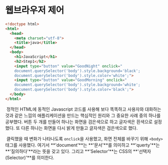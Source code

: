 # 웹브라우저 제어



```html
<!doctype html>
<html>
  <head>
    <meta charset="utf-8">
    <title>java</title>
  </head>
  <body>
    <h1>JavaScript</h1>
    <h2>Step1</h2>
    <input type="button" value="GoodNight" onclick="
    document.querySelector('body').style.background='black';
    document.querySelector('body').style.color='white';">
    <input type="button" value="GoodMorning" onclick="
    document.querySelector('body').style.background='white';
    document.querySelector('body').style.color='black';">
  </body>
</html>
```

​	정적인 HTML에 동적인 Javascript 코드를 사용해 보다 똑똑하고 사용자와 대화하는 것과 같은 느낌의 애플리케이션을 만드는 핵심적인 원리와  그 중요한 사례 중의 하나를 공부했다. 버튼 두 개를 만들어 하나는 화면을 검은색으로 하고 글자색은 흰색으로 설정했다. 또 다른 하나는 화면을 다시 밝게 만들고 글자색은 검은색으로 했다.

​	클릭했을 때 변화가 나타나도록 `onclick`을 사용했고, 화면 전체를 바꾸기 위해 `<body>`태그를 사용했다. 여기서 **'document'**는 **'문서'**를 의미하고 **'querty'**는 **'질의하다'**라는 뜻을 갖고 있다. 그리고 **'Selector'**는 CSS의 **'선택자(Selector)'**를 의미한다.